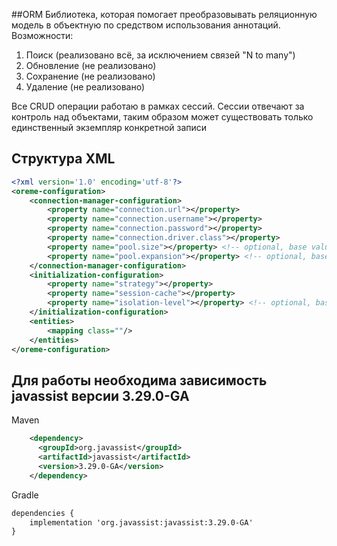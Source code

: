 ##ORM
Библиотека, которая помогает преобразовывать реляционную модель в объектную по средством использования аннотаций. Возможности:
1. Поиск (реализовано всё, за исключением связей "N to many")
2. Обновление (не реализовано)
3. Сохранение (не реализовано)
4. Удаление (не реализовано)

Все CRUD операции работаю в рамках сессий. Сессии отвечают за контроль над объектами, таким образом может существовать только единственный экземпляр конкретной записи

## Структура XML
```xml
<?xml version='1.0' encoding='utf-8'?>
<oreme-configuration>
    <connection-manager-configuration>
        <property name="connection.url"></property>
        <property name="connection.username"></property>
        <property name="connection.password"></property>
        <property name="connection.driver.class"></property>
        <property name="pool.size"></property> <!-- optional, base value "10" -->
        <property name="pool.expansion"></property> <!-- optional, base value "10" -->
    </connection-manager-configuration>
    <initialization-configuration>
        <property name="strategy"></property>
        <property name="session-cache"></property>
        <property name="isolation-level"></property> <!-- optional, base value "serializable" -->
    </initialization-configuration>
    <entities>
        <mapping class=""/>
    </entities>
</oreme-configuration>

```
## Для работы необходима зависимость javassist версии 3.29.0-GA
Maven
```xml
    <dependency>
      <groupId>org.javassist</groupId>
      <artifactId>javassist</artifactId>
      <version>3.29.0-GA</version>
    </dependency>
```
Gradle
```xml
dependencies {
    implementation 'org.javassist:javassist:3.29.0-GA'
}
